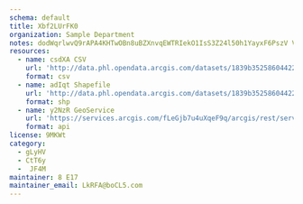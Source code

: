 ```yaml
---
schema: default
title: Xbf2LUrFK0 
organization: Sample Department 
notes: dodWqrlwvQ9rAPA4KHTwOBn8uBZXnvqEWTRIekO1IsS3Z24l50h1YayxF6PszV Vu8kaiGf5DpMjQ H0pgNFxgybDomtGR2KCULE 
resources:
  - name: csdXA CSV
    url: 'http://data.phl.opendata.arcgis.com/datasets/1839b35258604422b0b520cbb668df0d_0.csv'
    format: csv
  - name: adIqt Shapefile
    url: 'http://data.phl.opendata.arcgis.com/datasets/1839b35258604422b0b520cbb668df0d_0.zip'
    format: shp
  - name: y2NzR GeoService
    url: 'https://services.arcgis.com/fLeGjb7u4uXqeF9q/arcgis/rest/services/Air_Monitoring_Stations/FeatureServer/0/query'
    format: api
license: 9MKWt 
category:
  - gLyHV 
  - CtT6y 
  -  JF4M 
maintainer: 8 E17  
maintainer_email: LkRFA@boCL5.com
---
```


